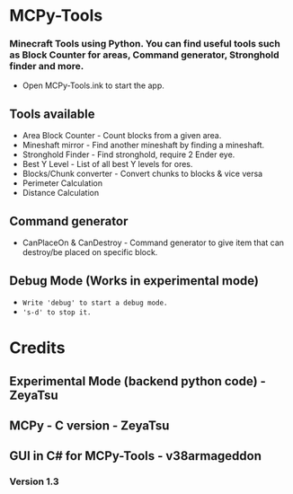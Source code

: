 # MCPy-Tools
### Minecraft Tools using Python. You can find useful tools such as Block Counter for areas, Command generator, Stronghold finder and more.

* Open MCPy-Tools.ink to start the app.

## Tools available
* Area Block Counter - Count blocks from a given area.
* Mineshaft mirror - Find another mineshaft by finding a mineshaft.
* Stronghold Finder - Find stronghold, require 2 Ender eye.
* Best Y Level - List of all best Y levels for ores.
* Blocks/Chunk converter - Convert chunks to blocks & vice versa
* Perimeter Calculation
* Distance Calculation

## Command generator
* CanPlaceOn & CanDestroy - Command generator to give item that can destroy/be placed on specific block.

## Debug Mode (Works in experimental mode)
* `Write 'debug' to start a debug mode.`
* `'s-d' to stop it.`

# Credits
## Experimental Mode (backend python code) - ZeyaTsu
## MCPy - C version - ZeyaTsu
## GUI in C# for MCPy-Tools - v38armageddon


### Version 1.3

